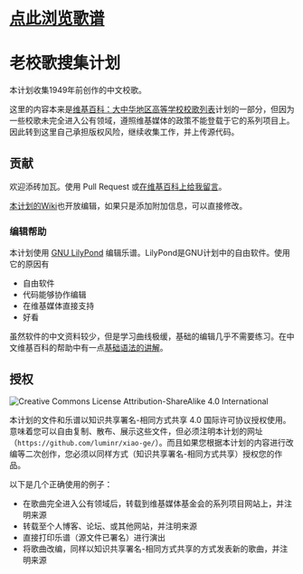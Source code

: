 # [点此浏览歌谱](https://github.com/luminr/xiao-ge/wiki)

# 老校歌搜集计划

本计划收集1949年前创作的中文校歌。

这里的内容本来是[维基百科：大中华地区高等学校校歌列表](https://zh.wikipedia.org/wiki/User:LUMINR/%E5%A4%A7%E4%B8%AD%E5%8D%8E%E5%9C%B0%E5%8C%BA%E9%AB%98%E7%AD%89%E5%AD%A6%E6%A0%A1%E6%A0%A1%E6%AD%8C%E5%88%97%E8%A1%A8)计划的一部分，但因为一些校歌未完全进入公有领域，遵照维基媒体的政策不能登载于它的系列项目上。因此转到这里自己承担版权风险，继续收集工作，并上传源代码。

## 贡献

欢迎添砖加瓦。使用 Pull Request 或[在维基百科上给我留言](https://zh.wikipedia.org/wiki/User_talk:LUMINR)。

[本计划的Wiki](https://github.com/luminr/xiao-ge/wiki)也开放编辑，如果只是添加附加信息，可以直接修改。

### 编辑帮助

本计划使用 [GNU LilyPond](http://LilyPond.org) 编辑乐谱。LilyPond是GNU计划中的自由软件。使用它的原因有

- 自由软件
- 代码能够协作编辑
- 在维基媒体直接支持
- 好看

虽然软件的中文资料较少，但是学习曲线极缓，基础的编辑几乎不需要练习。在中文维基百科的帮助中有一点[基础语法的讲解](https://zh.wikipedia.org/wiki/Help:%E4%B9%90%E8%B0%B1)。

## 授权

![Creative Commons License Attribution-ShareAlike 4.0 International](https://i.creativecommons.org/l/by-sa/4.0/88x31.png)

本计划的文件和乐谱以知识共享署名-相同方式共享 4.0 国际许可协议授权使用。意味着您可以自由复制、散布、展示这些文件，但必须注明本计划的网址（`https://github.com/luminr/xiao-ge/`）。而且如果您根据本计划的内容进行改编等二次创作，您必须以同样方式（知识共享署名-相同方式共享）授权您的作品。

以下是几个正确使用的例子：
- 在歌曲完全进入公有领域后，转载到维基媒体基金会的系列项目网站上，并注明来源
- 转载至个人博客、论坛、或其他网站，并注明来源
- 直接打印乐谱（源文件已署名）进行演出
- 将歌曲改编，同样以知识共享署名-相同方式共享的方式发表新的歌曲，并注明来源
